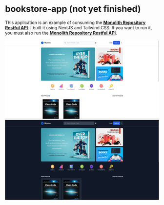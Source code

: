 # bookstore-app (not yet finished)

This application is an example of consuming the
[**Monolith Repository Restful API**](https://github.com/hendriam/nodejs-monolith-restful-api). I
built it using NextJS and Tailwind CSS. If you want to run it, you must also run the
[**Monolith Repository Restful API**](https://github.com/hendriam/nodejs-monolith-restful-api).

![Light mode](public/light.png) ![Dark mode](public/dark.png)
